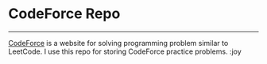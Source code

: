 # CodeForce Repo
---
[CodeForce](https://codeforces.com/) is a website for solving programming problem similar to LeetCode. 
I use this repo for storing CodeForce practice problems. :joy
